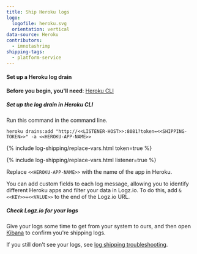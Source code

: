 ```yaml
---
title: Ship Heroku logs
logo:
  logofile: heroku.svg
  orientation: vertical
data-source: Heroku
contributors:
  - imnotashrimp
shipping-tags:
  - platform-service
---
```


#### Set up a Heroku log drain

**Before you begin, you'll need**:
[Heroku CLI](https://devcenter.heroku.com/articles/heroku-cli#download-and-install)

<div class="tasklist">

##### Set up the log drain in Heroku CLI

Run this command in the command line.

```shell
heroku drains:add "http://<<LISTENER-HOST>>:8081?token=<<SHIPPING-TOKEN>>" -a <<HEROKU-APP-NAME>>
```

{% include log-shipping/replace-vars.html token=true %}

{% include log-shipping/replace-vars.html listener=true %}

Replace `<<HEROKU-APP-NAME>>` with the name of the app in Heroku.

You can add custom fields to each log message, allowing you to identify different Heroku apps and filter your data in Logz.io.
To do this, add `&<<KEY>>=<<VALUE>>` to the end of the Logz.io URL.

##### Check Logz.io for your logs

Give your logs some time to get from your system to ours, and then open [Kibana](https://app.logz.io/#/dashboard/kibana) to confirm you're shipping logs.

If you still don't see your logs, see [log shipping troubleshooting]({{site.baseurl}}/user-guide/log-shipping/log-shipping-troubleshooting.html).

</div>
